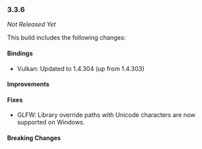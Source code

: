 ### 3.3.6

_Not Released Yet_

This build includes the following changes:

#### Bindings

- Vulkan: Updated to 1.4.304 (up from 1.4.303)

#### Improvements

#### Fixes

- GLFW: Library override paths with Unicode characters are now supported on Windows.

#### Breaking Changes
